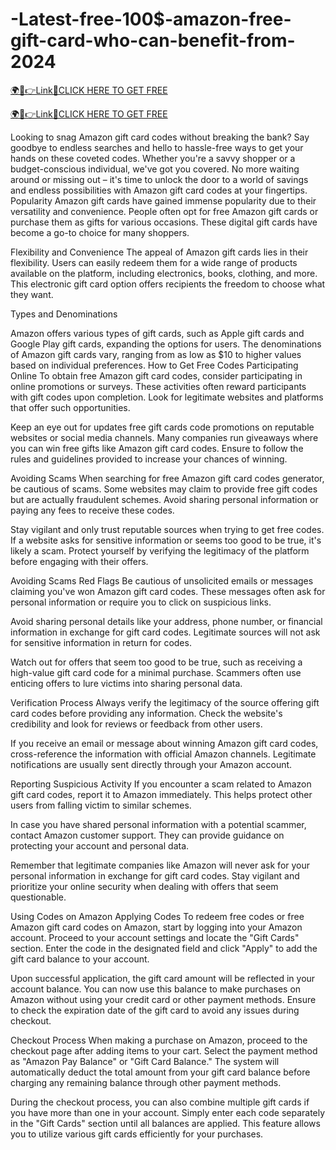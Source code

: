 # -Latest-free-100$-amazon-free-gift-card-who-can-benefit-from-2024

<a href="https://hrnetwork1.xyz/hramazon2/" rel="nofollow">🌍📱👉Link📲CLICK HERE TO GET FREE </a>

<a href="https://hrnetwork1.xyz/hramazon2/" rel="nofollow">🌍📱👉Link📲CLICK HERE TO GET FREE </a>

Looking to snag Amazon gift card codes without breaking the bank? Say goodbye to endless searches and hello to hassle-free ways to get your hands on these coveted codes. Whether you're a savvy shopper or a budget-conscious individual, we've got you covered. No more waiting around or missing out – it's time to unlock the door to a world of savings and endless possibilities with Amazon gift card codes at your fingertips.
Popularity
Amazon gift cards have gained immense popularity due to their versatility and convenience. People often opt for free Amazon gift cards or purchase them as gifts for various occasions. These digital gift cards have become a go-to choice for many shoppers.

Flexibility and Convenience
The appeal of Amazon gift cards lies in their flexibility. Users can easily redeem them for a wide range of products available on the platform, including electronics, books, clothing, and more. This electronic gift card option offers recipients the freedom to choose what they want.

Types and Denominations

Amazon offers various types of gift cards, such as Apple gift cards and Google Play gift cards, expanding the options for users.
The denominations of Amazon gift cards vary, ranging from as low as $10 to higher values based on individual preferences.
How to Get Free Codes
Participating Online
To obtain free Amazon gift card codes, consider participating in online promotions or surveys. These activities often reward participants with gift codes upon completion. Look for legitimate websites and platforms that offer such opportunities.

Keep an eye out for updates free gift cards code promotions on reputable websites or social media channels. Many companies run giveaways where you can win free gifts like Amazon gift card codes. Ensure to follow the rules and guidelines provided to increase your chances of winning.

Avoiding Scams
When searching for free Amazon gift card codes generator, be cautious of scams. Some websites may claim to provide free gift codes but are actually fraudulent schemes. Avoid sharing personal information or paying any fees to receive these codes.

Stay vigilant and only trust reputable sources when trying to get free codes. If a website asks for sensitive information or seems too good to be true, it's likely a scam. Protect yourself by verifying the legitimacy of the platform before engaging with their offers.

Avoiding Scams
Red Flags
Be cautious of unsolicited emails or messages claiming you've won Amazon gift card codes. These messages often ask for personal information or require you to click on suspicious links.

Avoid sharing personal details like your address, phone number, or financial information in exchange for gift card codes. Legitimate sources will not ask for sensitive information in return for codes.

Watch out for offers that seem too good to be true, such as receiving a high-value gift card code for a minimal purchase. Scammers often use enticing offers to lure victims into sharing personal data.

Verification Process
Always verify the legitimacy of the source offering gift card codes before providing any information. Check the website's credibility and look for reviews or feedback from other users.

If you receive an email or message about winning Amazon gift card codes, cross-reference the information with official Amazon channels. Legitimate notifications are usually sent directly through your Amazon account.

Reporting Suspicious Activity
If you encounter a scam related to Amazon gift card codes, report it to Amazon immediately. This helps protect other users from falling victim to similar schemes.

In case you have shared personal information with a potential scammer, contact Amazon customer support. They can provide guidance on protecting your account and personal data.

Remember that legitimate companies like Amazon will never ask for your personal information in exchange for gift card codes. Stay vigilant and prioritize your online security when dealing with offers that seem questionable.

Using Codes on Amazon
Applying Codes
To redeem free codes or free Amazon gift card codes on Amazon, start by logging into your Amazon account. Proceed to your account settings and locate the "Gift Cards" section. Enter the code in the designated field and click "Apply" to add the gift card balance to your account.

Upon successful application, the gift card amount will be reflected in your account balance. You can now use this balance to make purchases on Amazon without using your credit card or other payment methods. Ensure to check the expiration date of the gift card to avoid any issues during checkout.

Checkout Process
When making a purchase on Amazon, proceed to the checkout page after adding items to your cart. Select the payment method as "Amazon Pay Balance" or "Gift Card Balance." The system will automatically deduct the total amount from your gift card balance before charging any remaining balance through other payment methods.

During the checkout process, you can also combine multiple gift cards if you have more than one in your account. Simply enter each code separately in the "Gift Cards" section until all balances are applied. This feature allows you to utilize various gift cards efficiently for your purchases.
